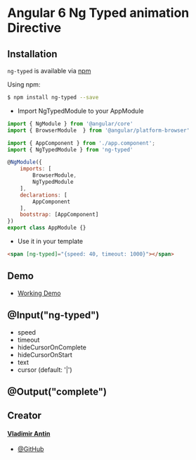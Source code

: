# Angular 6 Ng Typed animation Directive

## Installation

`ng-typed` is available via [npm](https://www.npmjs.com/package/ng-typed)

Using npm:
```bash
$ npm install ng-typed --save
```

- Import NgTypedModule to your AppModule

``` js
import { NgModule } from '@angular/core'
import { BrowserModule  } from '@angular/platform-browser'

import { AppComponent } from './app.component';
import { NgTypedModule } from 'ng-typed'

@NgModule({
    imports: [
        BrowserModule,
        NgTypedModule
    ],
    declarations: [
        AppComponent
    ],
    bootstrap: [AppComponent]
})
export class AppModule {}
```

- Use it in your template

``` html
<span [ng-typed]="{speed: 40, timeout: 1000}"></span>

```

## Demo

- [Working Demo](https://vladimirantin.github.io/projects/ng-typed)

## @Input("ng-typed")

- speed
- timeout
- hideCursorOnComplete
- hideCursorOnStart
- text
- cursor (default: '|')

## @Output("complete")


## Creator

#### [Vladimir Antin](mailto:antin502@gmail.com)
- [@GitHub](https://github.com/vladimirantin)
